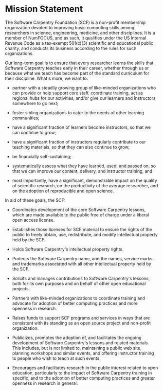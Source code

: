 # Mission Statement

The Software Carpentry Foundation (SCF) is a non-profit membership
organization devoted to improving basic computing skills among
researchers in science, engineering, medicine, and other disciplines.
It is a member of NumFOCUS, and as such, it qualifies under the US
Internal Revenue Code as a tax-exempt 501(c)(3) scientific and
educational public charity, and conducts its business according to the
rules for such organizations.

Our long-term goal is to ensure that every researcher learns the
skills that Software Carpentry teaches early in their career, whether through us or
because what we teach has become part of the standard curriculum for
their discipline.  What's more, we want to:

* partner with a steadily growing group of like-minded organizations
  who can provide or help support core staff, coordinate training, act
  as regional hubs for our activities, and/or give our learners and
  instructors somewhere to go next;

* foster sibling organizations to cater to the needs of other learning
  communities;

* have a significant fraction of learners become instructors, so that
  we can continue to grow;

* have a significant fraction of instructors regularly contribute to
  our teaching materials, so that they can also continue to grow;

* be financially self-sustaining;

* systematically assess what they have learned, used, and passed on,
  so that we can improve our content, delivery, and instructor
  training; and

* most importantly, have a significant, demonstrable impact on the
  quality of scientific research, on the productivity of the average
  researcher, and on the adoption of reproducible and open science.

In aid of these goals, the SCF:

* Coordinates development of the core Software Carpentry lessons,
  which are made available to the public free of charge under a
  liberal open access license.

* Establishes those licenses for SCF material to ensure the rights of
  the public to freely obtain, use, redistribute, and modify
  intellectual property held by the SCF.

* Holds Software Carpentry's intellectual property rights.
  
* Protects the Software Carpentry name, and the names, service marks
  and trademarks associated with all other intellectual property held
  by the SCF.

* Solicits and manages contributions to Software Carpentry's lessons,
  both for its own purposes and on behalf of other open educational
  projects.

* Partners with like-minded organizations to coordinate training and
  advocate for adoption of better computing practices and more
  openness in research.

* Raises funds to support SCF programs and services in ways that are
  consistent with its standing as an open source project and
  non-profit organization.

* Publicizes, promotes the adoption of, and facilitates the ongoing
  development of Software Carpentry's lessons and related
  materials. This includes, but is not limited to, maintaining a
  public web site, planning workshops and similar events, and offering
  instructor training to people who wish to teach at such events.

* Encourages and facilitates research in the public interest related
  to open education, particularly to the impact of Software Carpentry
  training in specific, and to the adoption of better computing
  practices and greater openness in research in general.
